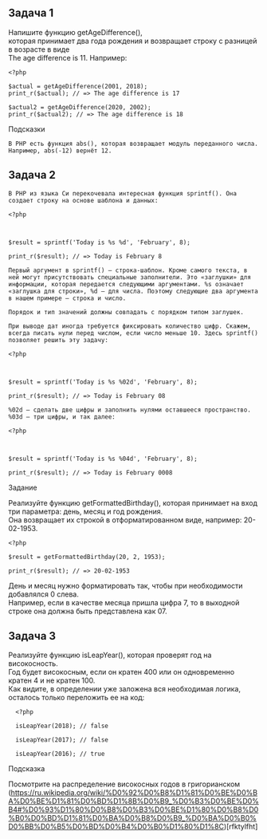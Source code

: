 ## Задача 1
Напишите функцию getAgeDifference(),  
которая принимает два года рождения и возвращает строку с разницей в возрасте в виде  
The age difference is 11. Например:  
```
<?php

$actual = getAgeDifference(2001, 2018);
print_r($actual); // => The age difference is 17

$actual2 = getAgeDifference(2020, 2002);
print_r($actual2); // => The age difference is 18
```
Подсказки
```
В PHP есть функция abs(), которая возвращает модуль переданного числа. Например, abs(-12) вернёт 12.
```

## Задача 2
```
В PHP из языка Си перекочевала интересная функция sprintf(). Она создает строку на основе шаблона и данных:

<?php

 

$result = sprintf('Today is %s %d', 'February', 8);

print_r($result); // => Today is February 8

Первый аргумент в sprintf() — строка-шаблон. Кроме самого текста, в ней могут присутствовать специальные заполнители. Это «заглушки» для информации, которая передается следующими аргументами. %s означает «заглушка для строки», %d — для числа. Поэтому следующие два аргумента в нашем примере — строка и число.

Порядок и тип значений должны совпадать с порядком типом заглушек.

При выводе дат иногда требуется фиксировать количество цифр. Скажем, всегда писать нули перед числом, если число меньше 10. Здесь sprintf() позволяет решить эту задачу:

<?php

 

$result = sprintf('Today is %s %02d', 'February', 8);

print_r($result); // => Today is February 08

%02d — сделать две цифры и заполнить нулями оставшееся пространство. %03d — три цифры, и так далее:

<?php

 

$result = sprintf('Today is %s %04d', 'February', 8);

print_r($result); // => Today is February 0008
```

Задание

Реализуйте функцию getFormattedBirthday(), которая принимает на вход три параметра: день, месяц и год рождения.  
Она возвращает их строкой в отформатированном виде, например: 20-02-1953.
```
<?php

$result = getFormattedBirthday(20, 2, 1953);

print_r($result); // => 20-02-1953
```
День и месяц нужно форматировать так, чтобы при необходимости добавлялся 0 слева.  
Например, если в качестве месяца пришла цифра 7, то в выходной строке она должна быть представлена как 07.  

## Задача 3

Реализуйте функцию isLeapYear(), которая проверят год на високосность.  
Год будет високосным, если он кратен 400 или он одновременно кратен 4 и не кратен 100.  
Как видите, в определении уже заложена вся необходимая логика, осталось только переложить ее на код:  
```
  <?php

  isLeapYear(2018); // false

  isLeapYear(2017); // false

  isLeapYear(2016); // true
```
Подсказка

Посмотрите на распределение високосных годов в григорианском (https://ru.wikipedia.org/wiki/%D0%92%D0%B8%D1%81%D0%BE%D0%BA%D0%BE%D1%81%D0%BD%D1%8B%D0%B9_%D0%B3%D0%BE%D0%B4#%D0%93%D1%80%D0%B8%D0%B3%D0%BE%D1%80%D0%B8%D0%B0%D0%BD%D1%81%D0%BA%D0%B8%D0%B9_%D0%BA%D0%B0%D0%BB%D0%B5%D0%BD%D0%B4%D0%B0%D1%80%D1%8C)[rfktylfht]
